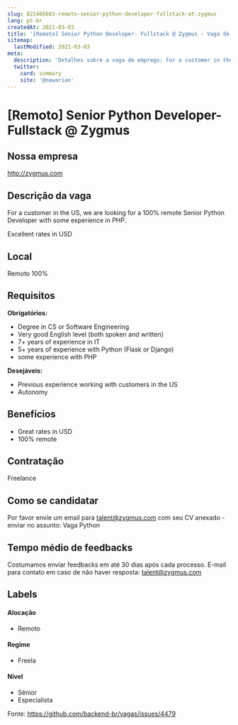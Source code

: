 ```yaml
---
slug: 821466603-remoto-senior-python-developer-fullstack-at-zygmus
lang: pt-br
createdAt: 2021-03-03
title: '[Remoto] Senior Python Developer- Fullstack @ Zygmus - Vaga de Emprego'
sitemap:
  lastModified: 2021-03-03
meta:
  description: 'Detalhes sobre a vaga de emprego: For a customer in the US, we are looking for a 100% remote Senior Python Developer with some experience in PHP. Excellent rates in USD'
  twitter:
    card: summary
    site: '@nawarian'
---
```


# [Remoto] Senior Python Developer- Fullstack @ Zygmus

<!--
==================================================
Caso a vaga for remoto durante a pandemia informar no texto "Remoto durante o covid"
==================================================
-->
<!-- 
==================================================
POR FAVOR, SÓ POSTE SE A VAGA FOR PARA BACK-END!

Não faça distinção de gênero no título da vaga.

Use: "Back-End Developer" ao invés de 
"Desenvolvedor Back-End" \o/

Exemplo: `[São Paulo] Back-End Developer @ NOME DA EMPRESA`
==================================================
-->
<!--
==================================================
Caso a vaga for remoto durante a pandemia deixar a linha abaixo
==================================================
-->


## Nossa empresa

http://zygmus.com

## Descrição da vaga

For a customer in the US, we are looking for a 100% remote Senior Python Developer with some experience in PHP.

Excellent rates in USD

## Local

Remoto 100%

## Requisitos

**Obrigatórios:**
- Degree in CS or Software Engineering
- Very good English level (both spoken and written)
- 7+ years of experience in IT
- 5+ years of experience with Python (Flask or Django)
- some experience with PHP 

**Desejáveis:**
- Previous experience working with customers in the US
- Autonomy

## Benefícios

- Great rates in USD
- 100% remote
## Contratação

Freelance

## Como se candidatar

Por favor envie um email para talent@zygmus.com com seu CV anexado - enviar no assunto: Vaga Python

## Tempo médio de feedbacks

Costumamos enviar feedbacks em até 30 dias após cada processo.
E-mail para contato em caso de não haver resposta: talent@zygmus.com 

## Labels
<!-- retire os labels que não fazem sentido à vaga -->

#### Alocação
- Remoto

#### Regime
- Freela

#### Nível
- Sênior
- Especialista




Fonte: https://github.com/backend-br/vagas/issues/4479